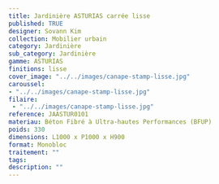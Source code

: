 ```yaml
---
title: Jardinière ASTURIAS carrée lisse 
published: TRUE
designer: Sovann Kim
collection: Mobilier urbain
category: Jardinière
sub_category: Jardinière
gamme: ASTURIAS
finitions: lisse
cover_image: "../../images/canape-stamp-lisse.jpg"
caroussel: 
- "../../images/canape-stamp-lisse.jpg"
filaire: 
 - "../../images/canape-stamp-lisse.jpg"
reference: JAASTUR0101
materiau: Béton Fibré à Ultra-hautes Performances (BFUP)
poids: 330
dimensions: L1000 x P1000 x H900 
format: Monobloc
traitement: ""
tags: 
description: ""
---
```

